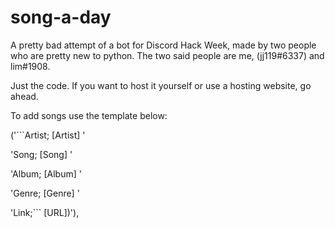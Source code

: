 # song-a-day
A pretty bad attempt of a bot for Discord Hack Week, made by two people who are pretty new to python. The two said people are me, (jj119#6337) and lim#1908.

Just the code. If you want to host it yourself or use a hosting website, go ahead. 

To add songs use the template below:

('```Artist; [Artist]                                                                                                 '

'Song; [Song]                                                                                                                '

'Album; [Album]                                                                                                      '
          
'Genre; [Genre]                                                                                                       '

'Link;``` [URL])'),


